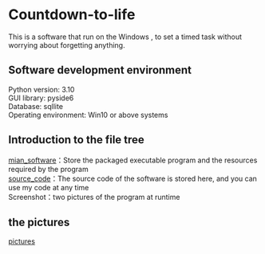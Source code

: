 # Countdown-to-life
 This is a software that run on the Windows , to set a timed task without worrying about forgetting anything.

 ## Software development environment
Python version: 3.10  <br />
GUI library: pyside6  <br />
Database: sqllite  <br />
Operating environment: Win10 or above systems<br />

## Introduction to the file tree
[mian_software](https://github.com/rainyin-lemon/Countdown-to-life/tree/main/mian_software)：Store the packaged executable program and the resources required by the program
<br />
[source_code](https://github.com/rainyin-lemon/Countdown-to-life/tree/main/source_code)：The source code of the software is stored here, and you can use my code at any time
<br />
Screenshot：two pictures of the program at runtime
<br />

## the pictures
[pictures](https://github.com/rainyin-lemon/Countdown-to-life/tree/main/Screenshot)
